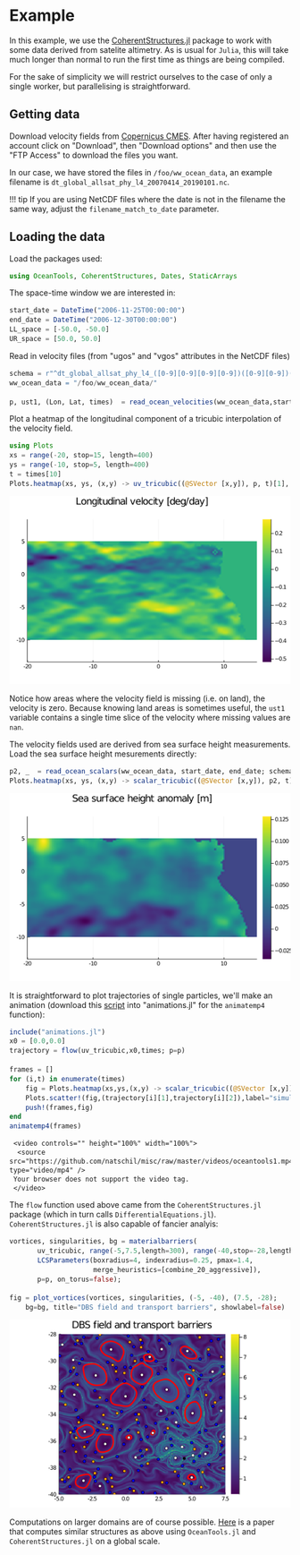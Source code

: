# Example

In this example, we use the [CoherentStructures.jl](https://github.com/CoherentStructures/CoherentStructures.jl)
package to work with some data derived from satelite altimetry. As is usual for
`Julia`, this will take much longer than normal to run the first time as things
are being compiled.

For the sake of simplicity we will restrict ourselves to the case of only a single
worker, but parallelising is straightforward.

## Getting data

Download velocity fields from [Copernicus CMES](https://resources.marine.copernicus.eu/?option=com_csw&view=details&product_id=SEALEVEL_GLO_PHY_L4_NRT_OBSERVATIONS_008_046).
After having registered an account click on "Download", then "Download options"
and then use the "FTP Access" to download the files you want.

In our case, we have stored the files in `/foo/ww_ocean_data`, an example filename
is `dt_global_allsat_phy_l4_20070414_20190101.nc`.

!!! tip
    If you are using NetCDF files where the date is not in the filename the same way,
    adjust the `filename_match_to_date` parameter.

## Loading the data

Load the packages used:

```julia
using OceanTools, CoherentStructures, Dates, StaticArrays
```

The space-time window we are interested in:

```julia
start_date = DateTime("2006-11-25T00:00:00")
end_date = DateTime("2006-12-30T00:00:00")
LL_space = [-50.0, -50.0]
UR_space = [50.0, 50.0]
```

Read in velocity files (from "ugos" and "vgos" attributes in the NetCDF files)

```julia
schema = r"^dt_global_allsat_phy_l4_([0-9][0-9][0-9][0-9])([0-9][0-9])([0-9][0-9])_.*.nc$"
ww_ocean_data = "/foo/ww_ocean_data/"

p, ust1, (Lon, Lat, times)  = read_ocean_velocities(ww_ocean_data,start_date, end_date; schema=schema, LL_space=LL_space, UR_space=UR_space)
```

Plot a heatmap of the longitudinal component of a tricubic interpolation of the velocity field.

```julia
using Plots
xs = range(-20, stop=15, length=400)
ys = range(-10, stop=5, length=400)
t = times[10]
Plots.heatmap(xs, ys, (x,y) -> uv_tricubic((@SVector [x,y]), p, t)[1], title="Longitudinal velocity [deg/day]", color=:viridis, aspect_ratio=1.0)
```

![](https://github.com/natschil/misc/raw/master/images/oceantools1.png)

Notice how areas where the velocity field is missing (i.e. on land), the velocity is zero.
Because knowing land areas is sometimes useful, the `ust1` variable contains a single time
slice of the velocity where missing values are `nan`.

The velocity fields used are derived from sea surface height measurements.
Load the sea surface height mesurements directly:

```julia
p2, _  = read_ocean_scalars(ww_ocean_data, start_date, end_date; schema=schema, LL_space=LL_space, UR_space=UR_space, scalar_field_name="sla")
Plots.heatmap(xs, ys, (x,y) -> scalar_tricubic((@SVector [x,y]), p2, t), title="Sea surface height anomaly [m]", color=:viridis, aspect_ratio=1.0)
```

![](https://github.com/natschil/misc/raw/master/images/oceantools2.png)

It is straightforward to plot trajectories of single particles, we'll make an
animation (download this [script](https://coherentstructures.github.io/CoherentStructures.jl/stable/videos/)
into "animations.jl" for the `animatemp4` function):

```julia
include("animations.jl")
x0 = [0.0,0.0]
trajectory = flow(uv_tricubic,x0,times; p=p)

frames = []
for (i,t) in enumerate(times)
    fig = Plots.heatmap(xs,ys,(x,y) -> scalar_tricubic((@SVector [x,y]),p2,t ),title="Sea surface height anomaly [m]",color=:viridis,aspect_ratio=1.0,clim=(-0.1,0.1))
    Plots.scatter!(fig,(trajectory[i][1],trajectory[i][2]),label="simulated drifter position")
    push!(frames,fig)
end
animatemp4(frames)
```

```@raw html
 <video controls="" height="100%" width="100%">
  <source src="https://github.com/natschil/misc/raw/master/videos/oceantools1.mp4" type="video/mp4" />
 Your browser does not support the video tag.
 </video>
```

The `flow` function used above came from the `CoherentStructures.jl` package
(which in turn calls `DifferentialEquations.jl`). `CoherentStructures.jl` is also
capable of fancier analyis:

```julia
vortices, singularities, bg = materialbarriers(
       uv_tricubic, range(-5,7.5,length=300), range(-40,stop=-28,length=300), range(times[2],stop=times[2]+30,length=30),
       LCSParameters(boxradius=4, indexradius=0.25, pmax=1.4,
                     merge_heuristics=[combine_20_aggressive]),
       p=p, on_torus=false);

fig = plot_vortices(vortices, singularities, (-5, -40), (7.5, -28);
    bg=bg, title="DBS field and transport barriers", showlabel=false)
```

![](https://github.com/natschil/misc/raw/master/images/oceantools3.png)

Computations on larger domains are of course possible. [Here](https://smai-jcm.centre-mersenne.org/item/SMAI-JCM_2020__6__101_0/)
is a paper that computes similar structures as above using `OceanTools.jl` and
`CoherentStructures.jl` on a global scale.
